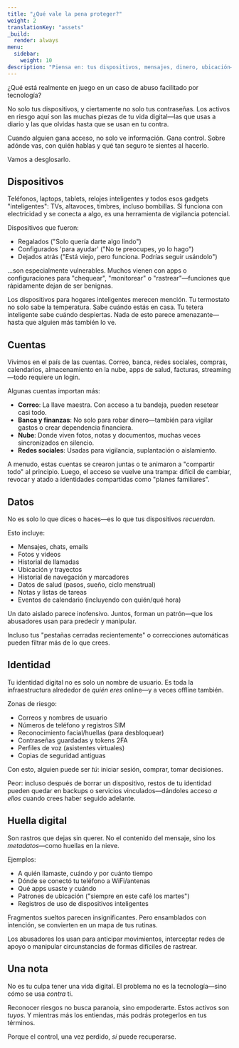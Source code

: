 ```yaml
---
title: "¿Qué vale la pena proteger?"
weight: 2
translationKey: "assets"
_build:
  render: always
menu:
  sidebar:
    weight: 10
description: "Piensa en: tus dispositivos, mensajes, dinero, ubicación—incluso tu identidad. Si puede ser visto, robado o saboteado, va aquí."
---
```


¿Qué está realmente en juego en un caso de abuso facilitado por tecnología?

No solo tus dispositivos, y ciertamente no solo tus contraseñas. Los activos en riesgo aquí son las muchas piezas de tu vida digital—las que usas a diario y las que olvidas hasta que se usan en tu contra.

Cuando alguien gana acceso, no solo ve información. Gana control. Sobre adónde vas, con quién hablas y qué tan seguro te sientes al hacerlo.

Vamos a desglosarlo.

## Dispositivos

Teléfonos, laptops, tablets, relojes inteligentes y todos esos gadgets "inteligentes": TVs, altavoces, timbres, incluso bombillas. Si funciona con electricidad y se conecta a algo, es una herramienta de vigilancia potencial.

Dispositivos que fueron:

* Regalados ("Solo quería darte algo lindo")
* Configurados 'para ayudar' ("No te preocupes, yo lo hago")
* Dejados atrás ("Está viejo, pero funciona. Podrías seguir usándolo")

...son especialmente vulnerables. Muchos vienen con apps o configuraciones para "chequear", "monitorear" o "rastrear"—funciones que rápidamente dejan de ser benignas.

Los dispositivos para hogares inteligentes merecen mención. Tu termostato no solo sabe la temperatura. Sabe cuándo estás en casa. Tu tetera inteligente sabe cuándo despiertas. Nada de esto parece amenazante—hasta que alguien más también lo ve.

## Cuentas

Vivimos en el país de las cuentas. Correo, banca, redes sociales, compras, calendarios, almacenamiento en la nube, apps de salud, facturas, streaming—todo requiere un login.

Algunas cuentas importan más:

* **Correo**: La llave maestra. Con acceso a tu bandeja, pueden resetear casi todo.
* **Banca y finanzas**: No solo para robar dinero—también para vigilar gastos o crear dependencia financiera.
* **Nube**: Donde viven fotos, notas y documentos, muchas veces sincronizados en silencio.
* **Redes sociales**: Usadas para vigilancia, suplantación o aislamiento.

A menudo, estas cuentas se crearon juntas o te animaron a "compartir todo" al principio. Luego, el acceso se vuelve una trampa: difícil de cambiar, revocar y atado a identidades compartidas como "planes familiares".

## Datos

No es solo lo que dices o haces—es lo que tus dispositivos *recuerdan*.

Esto incluye:

* Mensajes, chats, emails
* Fotos y videos
* Historial de llamadas
* Ubicación y trayectos
* Historial de navegación y marcadores
* Datos de salud (pasos, sueño, ciclo menstrual)
* Notas y listas de tareas
* Eventos de calendario (incluyendo con quién/qué hora)

Un dato aislado parece inofensivo. Juntos, forman un patrón—que los abusadores usan para predecir y manipular.

Incluso tus "pestañas cerradas recientemente" o correcciones automáticas pueden filtrar más de lo que crees.

## Identidad

Tu identidad digital no es solo un nombre de usuario. Es toda la infraestructura alrededor de *quién eres* online—y a veces offline también.

Zonas de riesgo:

* Correos y nombres de usuario
* Números de teléfono y registros SIM
* Reconocimiento facial/huellas (para desbloquear)
* Contraseñas guardadas y tokens 2FA
* Perfiles de voz (asistentes virtuales)
* Copias de seguridad antiguas

Con esto, alguien puede ser *tú*: iniciar sesión, comprar, tomar decisiones.

Peor: incluso después de borrar un dispositivo, restos de tu identidad pueden quedar en backups o servicios vinculados—dándoles acceso *a ellos* cuando crees haber seguido adelante.

## Huella digital

Son rastros que dejas sin querer. No el contenido del mensaje, sino los *metadatos*—como huellas en la nieve.

Ejemplos:

* A quién llamaste, cuándo y por cuánto tiempo
* Dónde se conectó tu teléfono a WiFi/antenas
* Qué apps usaste y cuándo
* Patrones de ubicación ("siempre en este café los martes")
* Registros de uso de dispositivos inteligentes

Fragmentos sueltos parecen insignificantes. Pero ensamblados con intención, se convierten en un mapa de tus rutinas.

Los abusadores los usan para anticipar movimientos, interceptar redes de apoyo o manipular circunstancias de formas difíciles de rastrear.

## Una nota

No es tu culpa tener una vida digital. El problema no es la tecnología—sino cómo se usa *contra* ti.

Reconocer riesgos no busca paranoia, sino empoderarte. Estos activos son *tuyos*. Y mientras más los entiendas, más podrás protegerlos en tus términos.

Porque el control, una vez perdido, *sí* puede recuperarse.
